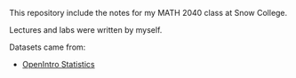This repository include the notes for my MATH 2040 class at Snow College.

Lectures and labs were written by myself.

Datasets came from:
* [OpenIntro Statistics](openintro.org/book/os)

